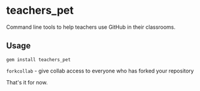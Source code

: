 # teachers_pet

Command line tools to help teachers use GitHub in their classrooms.

## Usage

`gem install teachers_pet`

`forkcollab` - give collab access to everyone who has forked your repository

That's it for now.

